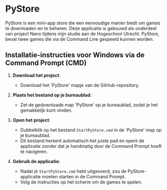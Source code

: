 # PyStore

PyStore is een mini-app store die een eenvoudige manier biedt om games te downloaden en te beheren. 
Deze applicatie is gebouwd als onderdeel van project Nano tijdens mijn studie aan de Hogeschool Utrecht.
PyStore, bevat twee games die via de Command Line gespeeld kunnen worden.

## Installatie-instructies voor Windows via de Command Prompt (CMD)

1. **Download het project**:
   - Download het 'PyStore' mapje van de GitHub-repository.

2. **Plaats het bestand op je bureaublad**:
   - Zet de gedownloade map 'PyStore' op je bureaublad, zodat je het gemakkelijk kunt vinden.

3. **Open het project**:
   - Dubbelklik op het bestand `StartPyStore.cmd` in de 'PyStore' map op je bureaublad.
   - Dit bestand herkent automatisch het juiste pad en opent de applicatie zonder dat je handmatig door de Command Prompt hoeft te navigeren.

4. **Gebruik de applicatie**:
   - Nadat je `StartPyStore.cmd` hebt uitgevoerd, zou de PyStore-applicatie moeten starten in de Command Prompt.
   - Volg de instructies op het scherm om de games te spelen.
